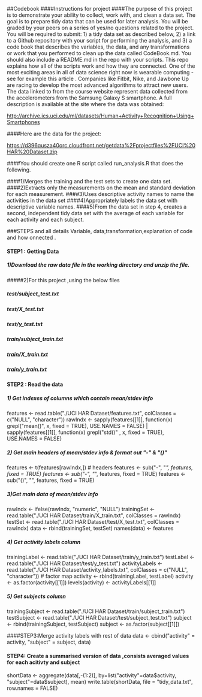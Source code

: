##Codebook
####Instructions for project
####The purpose of this project is to demonstrate your ability to collect, work with, and clean a data set. The goal is to prepare tidy data that can be used for later analysis. You will be graded by your peers on a series of yes/no questions related to the project. You will be required to submit: 1) a tidy data set as described below, 2) a link to a Github repository with your script for performing the analysis, and 3) a code book that describes the variables, the data, and any transformations or work that you performed to clean up the data called CodeBook.md. You should also include a README.md in the repo with your scripts. This repo explains how all of the scripts work and how they are connected.
One of the most exciting areas in all of data science right now is wearable computing - see for example this article . Companies like Fitbit, Nike, and Jawbone Up are racing to develop the most advanced algorithms to attract new users. The data linked to from the course website represent data collected from the accelerometers from the Samsung Galaxy S smartphone. A full description is available at the site where the data was obtained:

http://archive.ics.uci.edu/ml/datasets/Human+Activity+Recognition+Using+Smartphones

####Here are the data for the project:

https://d396qusza40orc.cloudfront.net/getdata%2Fprojectfiles%2FUCI%20HAR%20Dataset.zip

####You should create one R script called run_analysis.R that does the following.

####1)Merges the training and the test sets to create one data set.
####2)Extracts only the measurements on the mean and standard deviation for each measurement.
####3)Uses descriptive activity names to name the activities in the data set
####4)Appropriately labels the data set with descriptive variable names.
####5)From the data set in step 4, creates a second, independent tidy data set with the average of each variable for each activity and each subject.

###STEPS and all details Variable, data,transformation,explanation of code and how onnected .
#### STEP1 : Getting Data
##### 1)Download the raw data file in the working directory and unzip the file.

#####2)For this project ,using the below files

##### test/subject_test.txt
##### test/X_test.txt
##### test/y_test.txt
##### train/subject_train.txt
##### train/X_train.txt
##### train/y_train.txt

#### STEP2 : Read the data 
##### 1) Get indexes of columns which contain mean/stdev info

features <- read.table("./UCI HAR Dataset/features.txt", colClasses = c("NULL", "character"))
rawIndx <- sapply(features[[1]], function(x) grepl("mean()", x, fixed = TRUE), USE.NAMES = FALSE) | 
  sapply(features[[1]], function(x) grepl("std()" , x, fixed = TRUE), USE.NAMES = FALSE)

##### 2) Get main headers of mean/stdev info & format out "-" & "()"
features <- t(features[rawIndx,]) # headers
features <- sub("-", "_", features, fixed = TRUE)
features <- sub("-", "_", features, fixed = TRUE)
features <- sub("()", "", features, fixed = TRUE)

##### 3)Get main data of mean/stdev info
rawIndx <- ifelse(rawIndx, "numeric", "NULL") 
trainingSet <- read.table("./UCI HAR Dataset/train/X_train.txt", colClasses = rawIndx)
testSet <- read.table("./UCI HAR Dataset/test/X_test.txt", colClasses = rawIndx)
data <- rbind(trainingSet, testSet)
names(data) <- features

##### 4) Get activity labels column 
trainingLabel <- read.table("./UCI HAR Dataset/train/y_train.txt")
testLabel <- read.table("./UCI HAR Dataset/test/y_test.txt")
activityLabels <- read.table("./UCI HAR Dataset/activity_labels.txt", 
                             colClasses = c("NULL", "character")) # factor map
activity <- rbind(trainingLabel, testLabel)
activity <- as.factor(activity[[1]])
levels(activity) <- activityLabels[[1]]

##### 5) Get subjects column
trainingSubject <- read.table("./UCI HAR Dataset/train/subject_train.txt")
testSubject <- read.table("./UCI HAR Dataset/test/subject_test.txt")
subject <- rbind(trainingSubject, testSubject)
subject <- as.factor(subject[[1]])

####STEP3:Merge activity labels with rest of data
data <- cbind("activity" = activity, "subject" = subject, data)

#### STEP4: Create a summarised version of data ,consists averaged values for each acitivty and subject
shortData <- aggregate(data[,-(1:2)], by=list("activity"=data$activity, "subject"=data$subject), mean)
write.table(shortData, file = "tidy_data.txt", row.names = FALSE)

